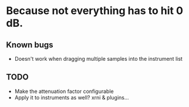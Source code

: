 # Because not everything has to hit 0 dB.

## Known bugs

* Doesn't work when dragging multiple samples into the instrument list

## TODO

* Make the attenuation factor configurable
* Apply it to instruments as well? xrni & plugins...
